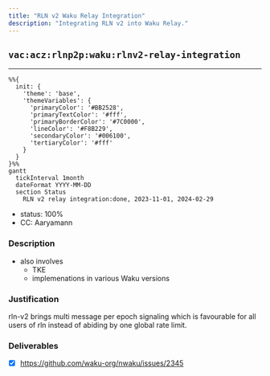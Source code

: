 ```yaml
---
title: "RLN v2 Waku Relay Integration"
description: "Integrating RLN v2 into Waku Relay."
---
```

## `vac:acz:rlnp2p:waku:rlnv2-relay-integration`
---

```mermaid
%%{ 
  init: { 
    'theme': 'base', 
    'themeVariables': { 
      'primaryColor': '#BB2528', 
      'primaryTextColor': '#fff', 
      'primaryBorderColor': '#7C0000', 
      'lineColor': '#F8B229', 
      'secondaryColor': '#006100', 
      'tertiaryColor': '#fff' 
    } 
  } 
}%%
gantt
  tickInterval 1month
  dateFormat YYYY-MM-DD 
  section Status
    RLN v2 relay integration:done, 2023-11-01, 2024-02-29
```

- status: 100%
- CC: Aaryamann

### Description

* also involves
  - TKE
  - implemenations in various Waku versions


### Justification

rln-v2 brings multi message per epoch signaling which is favourable for all users of rln instead of abiding by one global rate limit. 

### Deliverables

- [x] https://github.com/waku-org/nwaku/issues/2345



